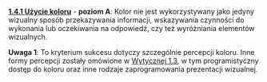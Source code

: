 [**1.4.1 Użycie koloru**](https://wcag.lepszyweb.pl/#use-of-color) - **poziom A**: Kolor nie jest wykorzystywany jako jedyny wizualny sposób przekazywania informacji, wskazywania czynności do wykonania lub oczekiwania na odpowiedź, czy też wyróżniania elementów wizualnych.  

  **Uwaga 1**: To kryterium sukcesu dotyczy szczególnie percepcji koloru. Inne formy percepcji zostały omówione w [Wytycznej 1.3](glosy-postrzegalnosc#wytyczna-13-możliwość-adaptacji-należy-tworzyć-treści-które-mogą-być-prezentowane-na-różne-sposoby-np-uproszczony-układ-wizualny-bez-utraty-informacji-czy-struktury), w tym programistyczny dostęp do koloru oraz inne rodzaje zaprogramowania prezentacji wizualnej.
